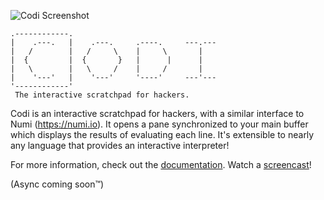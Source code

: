 ![Codi Screenshot](https://ptpb.pw/~codi-img)

```
.------------.
|    .---.   |    .---.     .----.     ---.---
|   /        |   /     \    |     \       |
|  {         |  {       }   |      |      |
|   \        |   \     /    |     /       |
|    '---'   |    '---'     '----'     ---'---
'------------'
 The interactive scratchpad for hackers.
```

Codi is an interactive scratchpad for hackers, with a similar interface to
Numi (https://numi.io). It opens a pane synchronized to your main buffer which
displays the results of evaluating each line. It's extensible to nearly any
language that provides an interactive interpreter!

For more information, check out the [documentation](doc/codi.txt).
Watch a [screencast](https://ptpb.pw/t/~codi)!

(Async coming soon™)

